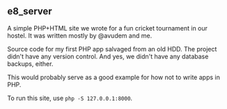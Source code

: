 e8_server
---------

A simple PHP+HTML site we wrote for a fun cricket tournament in our hostel. It
was written mostly by @avudem and me.

Source code for my first PHP app salvaged from an old HDD.  The project didn't
have any version control.  And yes,
we didn't have any database backups, either.

This would probably serve as a good example for how not to write apps in PHP.

To run this site, use `php -S 127.0.0.1:8000`.
